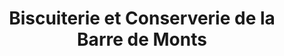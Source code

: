 ---
title: "Biscuiterie et Conserverie de la Barre de Monts"
url: /la-barre-de-monts/biscuiterie-et-conserverie-de-la-barre-de-monts/
shop: magasin de variétés
---